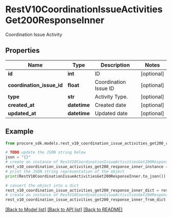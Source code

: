 # RestV10CoordinationIssueActivitiesGet200ResponseInner

Coordination Issue Activity

## Properties

Name | Type | Description | Notes
------------ | ------------- | ------------- | -------------
**id** | **int** | ID | [optional] 
**coordination_issue_id** | **float** | Coordination Issue ID | [optional] 
**type** | **str** | Activity Type. | [optional] 
**created_at** | **datetime** | Created date | [optional] 
**updated_at** | **datetime** | Updated date | [optional] 

## Example

```python
from procore_sdk.models.rest_v10_coordination_issue_activities_get200_response_inner import RestV10CoordinationIssueActivitiesGet200ResponseInner

# TODO update the JSON string below
json = "{}"
# create an instance of RestV10CoordinationIssueActivitiesGet200ResponseInner from a JSON string
rest_v10_coordination_issue_activities_get200_response_inner_instance = RestV10CoordinationIssueActivitiesGet200ResponseInner.from_json(json)
# print the JSON string representation of the object
print(RestV10CoordinationIssueActivitiesGet200ResponseInner.to_json())

# convert the object into a dict
rest_v10_coordination_issue_activities_get200_response_inner_dict = rest_v10_coordination_issue_activities_get200_response_inner_instance.to_dict()
# create an instance of RestV10CoordinationIssueActivitiesGet200ResponseInner from a dict
rest_v10_coordination_issue_activities_get200_response_inner_from_dict = RestV10CoordinationIssueActivitiesGet200ResponseInner.from_dict(rest_v10_coordination_issue_activities_get200_response_inner_dict)
```
[[Back to Model list]](../README.md#documentation-for-models) [[Back to API list]](../README.md#documentation-for-api-endpoints) [[Back to README]](../README.md)


